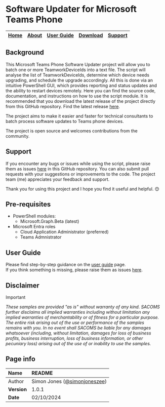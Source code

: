 # Software Updater for Microsoft Teams Phone

| [Home](README.md) | [About](about.md) | [User Guide](user.md) | [Download](https://github.com/simonjoneszee/MicrosoftTeamsPhone-SoftwareUpdater/releases) | [Support](support.md) | 
| --- | --- | --- | --- | --- |

## Background
This Microsoft Teams Phone Software Updater project will allow you to batch one or more TeamworkDeviceIds into a text file. The script will analyse the list of TeamworkDeviceIds, determine which device needs upgrading, and schedule the upgrade accordingly. All this is done via an intuitive PowerShell GUI, which provides reporting and status updates and the ability to restart devices remotely. Here you can find the source code, documentation, and instructions on how to use the script module. It is recommended that you download the latest release of the project directly from this GitHub repository. Find the latest release [here](https://github.com/simonjoneszee/MicrosoftTeamsPhone-SoftwareUpdater/releases).

The project aims to make it easier and faster for technical consultants to batch process software updates to Teams phone devices. 

The project is open source and welcomes contributions from the community. 

## Support
If you encounter any bugs or issues while using the script, please raise them as issues [here](https://github.com/simonjoneszee/MicrosoftTeamsPhone-SoftwareUpdater/issues) in this GitHub repository. You can also submit pull requests with your suggestions or improvements to the code. The project team (me) appreciates your feedback and support. 

Thank you for using this project and I hope you find it useful and helpful. 😊

## Pre-requisites
* PowerShell modules:
  * Microsoft.Graph.Beta (latest)
* Microsoft Entra roles
    - Cloud Application Administrator (preferred)
    - Teams Admnistrator
    
## User Guide
Please find step-by-step guidance on the [user guide](user.md) page.  
If you think something is missing, please raise them as issues [here](https://github.com/simonjoneszee/MicrosoftTeamsPhone-SoftwareUpdater/issues).

## Disclaimer
> [!IMPORTANT]
> _These samples are provided "as is" without warranty of any kind. SACOMS further disclaims all implied warranties including without limitation any implied warranties of merchantability or of fitness for a particular purpose. The entire risk arising out of the use or performance of the samples remains with you. In no event shall SACOMS be liable for any damages whatsoever (including, without limitation, damages for loss of business profits, business interruption, loss of business information, or other pecuniary loss) arising out of the use of or inability to use the samples._

## Page info

| Name | README |
| :--- | :--- |
| Author | Simon Jones ([@simonjoneszee](https://github.com/simonjoneszee)) |
| **Version** | 1.0.1 |
| **Date** | 02/10/2024 |
